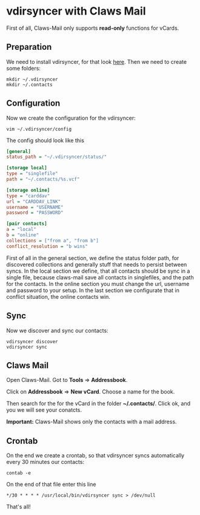 # vdirsyncer with Claws Mail

First of all, Claws-Mail only supports **read-only** functions for vCards.

## Preparation
We need to install vdirsyncer, for that look [here](https://vdirsyncer.pimutils.org/en/stable/installation.html).
Then we need to create some folders:

    mkdir ~/.vdirsyncer
    mkdir ~/.contacts

## Configuration
Now we create the configuration for the vdirsyncer:

    vim ~/.vdirsyncer/config

The config should look like this
```ini
[general]
status_path = "~/.vdirsyncer/status/"

[storage local]
type = "singlefile"
path = "~/.contacts/%s.vcf"

[storage online]
type = "carddav"
url = "CARDDAV_LINK"
username = "USERNAME"
password = "PASSWORD"

[pair contacts]
a = "local"
b = "online"
collections = ["from a", "from b"]
conflict_resolution = "b wins"
```

First of all in the general section, we define the status folder path, for discovered collections and generally stuff that needs to persist between syncs. 
In the local section we define, that all contacts should be sync in a single file, because claws-mail save all contacts in singlefiles,
and the path for the contacts.
In the online section you must change the url, username and password to your setup. In the last section we configurate that in conflict situation, the online contacts win.

## Sync

Now we discover and sync our contacts:

    vdirsyncer discover
    vdirsyncer sync
    
## Claws Mail
Open Claws-Mail.
Got to **Tools** => **Addressbook**.

Click on **Addressbook** => **New vCard**.
Choose a name for the book. 

Then search for the for the vCard in the folder **~/.contacts/**.
Click ok, and you we will see your conatcts.

**Important:** Claws-Mail shows only the contacts with a mail address.

## Crontab
On the end we create a crontab, so that vdirsyncer syncs automatically every 30 minutes our contacts:

    contab -e
  
On the end of that file enter this line

    */30 * * * * /usr/local/bin/vdirsyncer sync > /dev/null
    
That's all!
